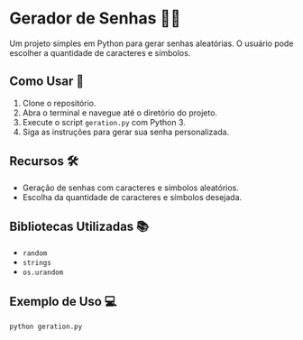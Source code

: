 # Gerador de Senhas 🔐💡

Um projeto simples em Python para gerar senhas aleatórias. O usuário pode escolher a quantidade de caracteres e símbolos.

## Como Usar 🚀

1. Clone o repositório.
2. Abra o terminal e navegue até o diretório do projeto.
3. Execute o script `geration.py` com Python 3.
4. Siga as instruções para gerar sua senha personalizada.

## Recursos 🛠️

- Geração de senhas com caracteres e símbolos aleatórios.
- Escolha da quantidade de caracteres e símbolos desejada.

## Bibliotecas Utilizadas 📚

- `random`
- `strings`
- `os.urandom`

## Exemplo de Uso 💻

```python
python geration.py
